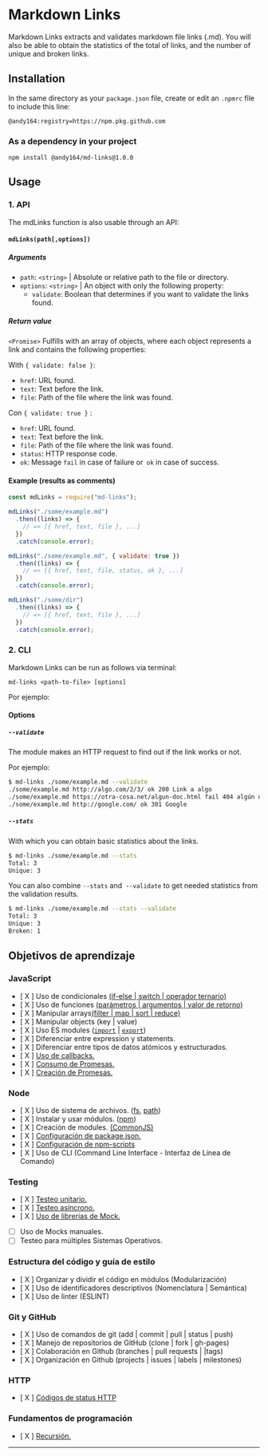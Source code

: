 # Markdown Links

Markdown Links extracts and validates markdown file links (.md). You will also be able to obtain the statistics of the total of links, and the number of unique and broken links.

## Installation

In the same directory as your `package.json` file, create or edit an `.npmrc` file to include this line:

```
@andy164:registry=https://npm.pkg.github.com
```

### As a dependency in your project

```
npm install @andy164/md-links@1.0.0
```

## Usage

### 1. API

The mdLinks function is also usable through an API:

#### `mdLinks(path[,options])`

##### Arguments

- `path`: `<string>` | Absolute or relative path to the file or directory.
- `options`: `<string>` | An object with only the following property:
  - `validate`: Boolean that determines if you want to validate the links found.

##### Return value

`<Promise>` Fulfills with an array of objects, where each object represents a link and contains the following properties:

With `{ validate: false }`:

- `href`: URL found.
- `text`: Text before the link.
- `file`: Path of the file where the link was found.

Con `{ validate: true }` :

- `href`: URL found.
- `text`: Text before the link.
- `file`: Path of the file where the link was found.
- `status`: HTTP response code.
- `ok`: Message `fail` in case of failure or` ok` in case of success.

#### Example (results as comments)

```js
const mdLinks = require("md-links");

mdLinks("./some/example.md")
  .then((links) => {
    // => [{ href, text, file }, ...]
  })
  .catch(console.error);

mdLinks("./some/example.md", { validate: true })
  .then((links) => {
    // => [{ href, text, file, status, ok }, ...]
  })
  .catch(console.error);

mdLinks("./some/dir")
  .then((links) => {
    // => [{ href, text, file }, ...]
  })
  .catch(console.error);
```

### 2. CLI

Markdown Links can be run as follows via terminal:

`md-links <path-to-file> [options]`

Por ejemplo:

#### Options

##### `--validate`

The module makes an HTTP request to find out if the link works or not.

Por ejemplo:

```sh
$ md-links ./some/example.md --validate
./some/example.md http://algo.com/2/3/ ok 200 Link a algo
./some/example.md https://otra-cosa.net/algun-doc.html fail 404 algún doc
./some/example.md http://google.com/ ok 301 Google
```

##### `--stats`

With which you can obtain basic statistics about the links.

```sh
$ md-links ./some/example.md --stats
Total: 3
Unique: 3
```

You can also combine `--stats` and` --validate` to get needed statistics from the validation results.

```sh
$ md-links ./some/example.md --stats --validate
Total: 3
Unique: 3
Broken: 1
```

## Objetivos de aprendizaje

### JavaScript

- [ X ] Uso de condicionales [(if-else | switch | operador ternario)](https://developer.mozilla.org/es/docs/Learn/JavaScript/Building_blocks/conditionals)
- [ X ] Uso de funciones [(parámetros | argumentos | valor de retorno)](https://developer.mozilla.org/es/docs/Learn/JavaScript/Building_blocks/Functions)
- [ X ] Manipular arrays[(filter | map | sort | reduce)](https://developer.mozilla.org/es/docs/Web/JavaScript/Reference/Global_Objects/Array/)
- [ X ] Manipular objects (key | value)
- [ X ] Uso ES modules ([`import`](https://developer.mozilla.org/en-US/docs/Web/JavaScript/Reference/Statements/import)
  | [`export`](https://developer.mozilla.org/en-US/docs/Web/JavaScript/Reference/Statements/export))
- [ X ] Diferenciar entre expression y statements.
- [ X ] Diferenciar entre tipos de datos atómicos y estructurados.
- [ X ] [Uso de callbacks.](https://developer.mozilla.org/es/docs/Glossary/Callback_function)
- [ X ] [Consumo de Promesas.](https://scotch.io/tutorials/javascript-promises-for-dummies#toc-consuming-promises)
- [ X ] [Creación de Promesas.](https://www.freecodecamp.org/news/how-to-write-a-javascript-promise-4ed8d44292b8/)

### Node

- [ X ] Uso de sistema de archivos. ([fs](https://nodejs.org/api/fs.html), [path](https://nodejs.org/api/path.html))
- [ X ] Instalar y usar módulos. ([npm](https://www.npmjs.com/))
- [ X ] Creación de modules. [(CommonJS)](https://nodejs.org/docs/latest-v0.10.x/api/modules.html)
- [ X ] [Configuración de package.json.](https://docs.npmjs.com/files/package.json)
- [ X ] [Configuración de npm-scripts](https://docs.npmjs.com/misc/scripts)
- [ X ] Uso de CLI (Command Line Interface - Interfaz de Línea de Comando)

### Testing

- [ X ] [Testeo unitario.](https://jestjs.io/docs/es-ES/getting-started)
- [ X ] [Testeo asíncrono.](https://jestjs.io/docs/es-ES/asynchronous)
- [ X ] [Uso de librerias de Mock.](https://jestjs.io/docs/es-ES/manual-mocks)
- [ ] Uso de Mocks manuales.
- [ ] Testeo para múltiples Sistemas Operativos.

### Estructura del código y guía de estilo

- [ X ] Organizar y dividir el código en módulos (Modularización)
- [ X ] Uso de identificadores descriptivos (Nomenclatura | Semántica)
- [ X ] Uso de linter (ESLINT)

### Git y GitHub

- [ X ] Uso de comandos de git (add | commit | pull | status | push)
- [ X ] Manejo de repositorios de GitHub (clone | fork | gh-pages)
- [ X ] Colaboración en Github (branches | pull requests | |tags)
- [ X ] Organización en Github (projects | issues | labels | milestones)

### HTTP

- [ X ] [Códigos de status HTTP](https://developer.mozilla.org/en-US/docs/Web/HTTP/Status)

### Fundamentos de programación

- [ X ] [Recursión.](https://www.youtube.com/watch?v=lPPgY3HLlhQ)

---
